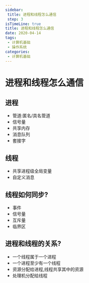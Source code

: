 ```yaml
---
sidebar:
 title: 进程和线程怎么通信
 step: 3
isTimeLine: true
title: 进程和线程怎么通信
date: 2020-04-14
tags:
 - 计算机基础
 - 操作系统
categories:
 - 计算机基础
---
```

# 进程和线程怎么通信
## 进程
* 管道:匿名/具名管道
* 信号量
* 共享内存
* 消息队列
* 套接字

## 线程
* 共享进程级全局变量
* 自定义消息

## 线程如何同步?
* 事件
* 信号量
* 互斥量
* 临界区

## 进程和线程的关系?
* 一个线程属于一个进程
* 一个进程至少有一个线程
* 资源分配给进程,线程共享其中的资源
* 处理机分配给线程

<comment/>
<tongji/>
